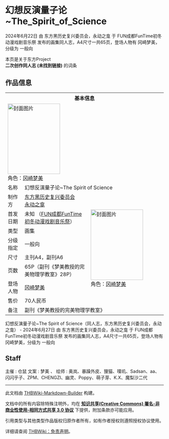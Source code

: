 # 幻想反演量子论~The_Spirit_of_Science

<!-- source html: G:\repos\THBWiki-Markdown-Builder\THBWikiMarkdown\Temp\main\2\2d\ns0%3A%E5%B9%BB%E6%83%B3%E5%8F%8D%E6%BC%94%E9%87%8F%E5%AD%90%E8%AE%BA%7EThe_Spirit_of_Science.html -->

2024年6月22日 由 东方黑历史复兴委员会，永动之龛 于 FUN成都FunTime初冬动漫戏剧音乐祭 发布的画集同人志，A4尺寸一共65页，登场人物有 冈崎梦美，分级为 一般向

本页是关于东方Project  
 **二次创作同人志 (未找到链接)** 的词条

## 作品信息

<table><tbody><tr><th colspan="3">基本信息</th></tr><tr><td class="cover-artwork-mobile" colspan="2"><a href="./文件-幻想反演量子论~The_Spirit_of_Science封面.jpg.md" class="image" title="封面图片"><img alt="封面图片" src="https://upload.thwiki.cc/thumb/2/20/%E5%B9%BB%E6%83%B3%E5%8F%8D%E6%BC%94%E9%87%8F%E5%AD%90%E8%AE%BA~The_Spirit_of_Science%E5%B0%81%E9%9D%A2.jpg/166px-%E5%B9%BB%E6%83%B3%E5%8F%8D%E6%BC%94%E9%87%8F%E5%AD%90%E8%AE%BA~The_Spirit_of_Science%E5%B0%81%E9%9D%A2.jpg" decoding="async" loading="lazy" width="166" height="224" srcset="https://upload.thwiki.cc/thumb/2/20/%E5%B9%BB%E6%83%B3%E5%8F%8D%E6%BC%94%E9%87%8F%E5%AD%90%E8%AE%BA~The_Spirit_of_Science%E5%B0%81%E9%9D%A2.jpg/248px-%E5%B9%BB%E6%83%B3%E5%8F%8D%E6%BC%94%E9%87%8F%E5%AD%90%E8%AE%BA~The_Spirit_of_Science%E5%B0%81%E9%9D%A2.jpg 1.5x, https://upload.thwiki.cc/thumb/2/20/%E5%B9%BB%E6%83%B3%E5%8F%8D%E6%BC%94%E9%87%8F%E5%AD%90%E8%AE%BA~The_Spirit_of_Science%E5%B0%81%E9%9D%A2.jpg/331px-%E5%B9%BB%E6%83%B3%E5%8F%8D%E6%BC%94%E9%87%8F%E5%AD%90%E8%AE%BA~The_Spirit_of_Science%E5%B0%81%E9%9D%A2.jpg 2x" data-file-width="2515" data-file-height="3401"></a><div class="cover-char">角色：<a href="./冈崎梦美.md" title="冈崎梦美">冈崎梦美</a></div></td>
</tr><tr><td class="label">名称</td><td colspan="2"> 幻想反演量子论~The Spirit of Science </td></tr><tr><td class="label">制作方</td><td><a href="./东方黑历史复兴委员会.md" title="东方黑历史复兴委员会">东方黑历史复兴委员会</a><br><a href="./永动之龛.md" title="永动之龛">永动之龛</a></td><td class="cover-artwork" rowspan="8" style="min-width:224px;"><a href="./文件-幻想反演量子论~The_Spirit_of_Science封面.jpg.md" class="image" title="封面图片"><img alt="封面图片" src="https://upload.thwiki.cc/thumb/2/20/%E5%B9%BB%E6%83%B3%E5%8F%8D%E6%BC%94%E9%87%8F%E5%AD%90%E8%AE%BA~The_Spirit_of_Science%E5%B0%81%E9%9D%A2.jpg/166px-%E5%B9%BB%E6%83%B3%E5%8F%8D%E6%BC%94%E9%87%8F%E5%AD%90%E8%AE%BA~The_Spirit_of_Science%E5%B0%81%E9%9D%A2.jpg" decoding="async" loading="lazy" width="166" height="224" srcset="https://upload.thwiki.cc/thumb/2/20/%E5%B9%BB%E6%83%B3%E5%8F%8D%E6%BC%94%E9%87%8F%E5%AD%90%E8%AE%BA~The_Spirit_of_Science%E5%B0%81%E9%9D%A2.jpg/248px-%E5%B9%BB%E6%83%B3%E5%8F%8D%E6%BC%94%E9%87%8F%E5%AD%90%E8%AE%BA~The_Spirit_of_Science%E5%B0%81%E9%9D%A2.jpg 1.5x, https://upload.thwiki.cc/thumb/2/20/%E5%B9%BB%E6%83%B3%E5%8F%8D%E6%BC%94%E9%87%8F%E5%AD%90%E8%AE%BA~The_Spirit_of_Science%E5%B0%81%E9%9D%A2.jpg/331px-%E5%B9%BB%E6%83%B3%E5%8F%8D%E6%BC%94%E9%87%8F%E5%AD%90%E8%AE%BA~The_Spirit_of_Science%E5%B0%81%E9%9D%A2.jpg 2x" data-file-width="2515" data-file-height="3401"></a><div class="cover-char">角色：<a href="./冈崎梦美.md" title="冈崎梦美">冈崎梦美</a></div></td>
</tr><tr><td class="label">首发日期</td><td>未知&#160;（<a href="/展会作品列表?e=FUN%E6%88%90%E9%83%BD%231">FUN成都FunTime初冬动漫戏剧音乐祭</a>）</td></tr><tr><td class="label">类型</td><td>画集</td></tr><tr><td class="label">分级指定</td><td>一般向</td></tr><tr><td class="label">尺寸</td><td>主刊A4，副刊A6</td></tr><tr><td class="label">页数</td><td>65P（副刊《梦美教授的完美物理学教室》28P）</td></tr><tr><td class="label">登场人物</td><td><a href="./冈崎梦美.md" title="冈崎梦美">冈崎梦美</a></td></tr><tr><td class="label">售价</td><td>70人民币</td></tr><tr><td class="label">备注</td><td colspan="2">副刊《梦美教授的完美物理学教室》</td></tr></tbody></table>

幻想反演量子论~The Spirit of Science（同人志，东方黑历史复兴委员会，永动之龛） - 2024年6月27日 由 东方黑历史复兴委员会，永动之龛 于 FUN成都FunTime初冬动漫戏剧音乐祭 发布的画集同人志，A4尺寸一共65页，登场人物有 冈崎梦美，分级为 一般向

## Staff
主催
: 仓鼠
文案
: 梦美 、
绘师
: 奥岚、暴躁外皮、狸猫、噗叽、Sadsan、aa、闪闪乎子、ZPM、CHENGZI、幽灵、Poppy、萌子芽、K.X、魔梨沙二代

  
  

  





---

此文档由 [THBWiki-Markdown-Builder](https://github.com/Delsin-Yu/THBWiki-Markdown-Builder) 构建。

文档中的所有内容除特殊注明外，均在 [**知识共享(Creative Commons) 署名-非商业性使用-相同方式共享 3.0 协议**](https://creativecommons.org/licenses/by-sa/3.0/deed.zh-hans) 下提供，附加条款亦可能应用。

引用类型与其他类型作品版权归原作者所有，如有作者授权则遵照授权协议使用。

详细请查阅 [THBWiki：免责声明](https://thbwiki.cc/THBWiki:%E5%85%8D%E8%B4%A3%E5%A3%B0%E6%98%8E)。

